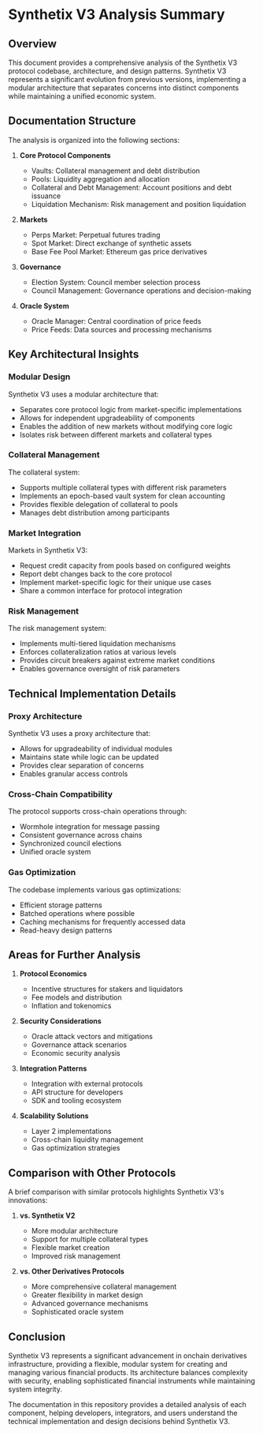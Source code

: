 # Synthetix V3 Analysis Summary

## Overview

This document provides a comprehensive analysis of the Synthetix V3 protocol codebase, architecture, and design patterns. Synthetix V3 represents a significant evolution from previous versions, implementing a modular architecture that separates concerns into distinct components while maintaining a unified economic system.

## Documentation Structure

The analysis is organized into the following sections:

1. **Core Protocol Components**
   - Vaults: Collateral management and debt distribution
   - Pools: Liquidity aggregation and allocation
   - Collateral and Debt Management: Account positions and debt issuance
   - Liquidation Mechanism: Risk management and position liquidation

2. **Markets**
   - Perps Market: Perpetual futures trading
   - Spot Market: Direct exchange of synthetic assets
   - Base Fee Pool Market: Ethereum gas price derivatives

3. **Governance**
   - Election System: Council member selection process
   - Council Management: Governance operations and decision-making

4. **Oracle System**
   - Oracle Manager: Central coordination of price feeds
   - Price Feeds: Data sources and processing mechanisms

## Key Architectural Insights

### Modular Design

Synthetix V3 uses a modular architecture that:
- Separates core protocol logic from market-specific implementations
- Allows for independent upgradeability of components
- Enables the addition of new markets without modifying core logic
- Isolates risk between different markets and collateral types

### Collateral Management

The collateral system:
- Supports multiple collateral types with different risk parameters
- Implements an epoch-based vault system for clean accounting
- Provides flexible delegation of collateral to pools
- Manages debt distribution among participants

### Market Integration

Markets in Synthetix V3:
- Request credit capacity from pools based on configured weights
- Report debt changes back to the core protocol
- Implement market-specific logic for their unique use cases
- Share a common interface for protocol integration

### Risk Management

The risk management system:
- Implements multi-tiered liquidation mechanisms
- Enforces collateralization ratios at various levels
- Provides circuit breakers against extreme market conditions
- Enables governance oversight of risk parameters

## Technical Implementation Details

### Proxy Architecture

Synthetix V3 uses a proxy architecture that:
- Allows for upgradeability of individual modules
- Maintains state while logic can be updated
- Provides clear separation of concerns
- Enables granular access controls

### Cross-Chain Compatibility

The protocol supports cross-chain operations through:
- Wormhole integration for message passing
- Consistent governance across chains
- Synchronized council elections
- Unified oracle system

### Gas Optimization

The codebase implements various gas optimizations:
- Efficient storage patterns
- Batched operations where possible
- Caching mechanisms for frequently accessed data
- Read-heavy design patterns

## Areas for Further Analysis

1. **Protocol Economics**
   - Incentive structures for stakers and liquidators
   - Fee models and distribution
   - Inflation and tokenomics

2. **Security Considerations**
   - Oracle attack vectors and mitigations
   - Governance attack scenarios
   - Economic security analysis

3. **Integration Patterns**
   - Integration with external protocols
   - API structure for developers
   - SDK and tooling ecosystem

4. **Scalability Solutions**
   - Layer 2 implementations
   - Cross-chain liquidity management
   - Gas optimization strategies

## Comparison with Other Protocols

A brief comparison with similar protocols highlights Synthetix V3's innovations:

1. **vs. Synthetix V2**
   - More modular architecture
   - Support for multiple collateral types
   - Flexible market creation
   - Improved risk management

2. **vs. Other Derivatives Protocols**
   - More comprehensive collateral management
   - Greater flexibility in market design
   - Advanced governance mechanisms
   - Sophisticated oracle system

## Conclusion

Synthetix V3 represents a significant advancement in onchain derivatives infrastructure, providing a flexible, modular system for creating and managing various financial products. Its architecture balances complexity with security, enabling sophisticated financial instruments while maintaining system integrity.

The documentation in this repository provides a detailed analysis of each component, helping developers, integrators, and users understand the technical implementation and design decisions behind Synthetix V3.
